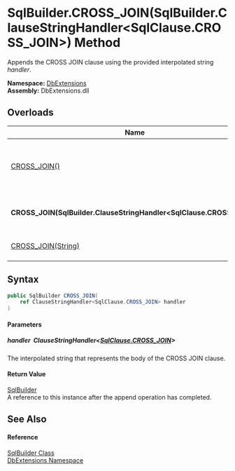 SqlBuilder.CROSS_JOIN(SqlBuilder.ClauseStringHandler&lt;SqlClause.CROSS_JOIN>) Method
=====================================================================================
Appends the CROSS JOIN clause using the provided interpolated string *handler*.
  
**Namespace:** [DbExtensions][1]  
**Assembly:** DbExtensions.dll

Overloads
---------

| Name                                                                    | Description                                                                                                                                             |
| ----------------------------------------------------------------------- | ------------------------------------------------------------------------------------------------------------------------------------------------------- |
| [CROSS_JOIN()][2]                                                       | Sets CROSS JOIN as the next clause, to be used by subsequent calls to clause continuation methods, such as [_If(Boolean, ConditionalStringHandler)][3]. |
| **CROSS_JOIN(SqlBuilder.ClauseStringHandler&lt;SqlClause.CROSS_JOIN>)** | Appends the CROSS JOIN clause using the provided interpolated string *handler*.                                                                         |
| [CROSS_JOIN(String)][4]                                                 | Appends the CROSS JOIN clause using the provided *text*.                                                                                                |


Syntax
------

```csharp
public SqlBuilder CROSS_JOIN(
	ref ClauseStringHandler<SqlClause.CROSS_JOIN> handler
)
```

#### Parameters

##### *handler*  ClauseStringHandler&lt;[SqlClause.CROSS_JOIN][5]>
The interpolated string that represents the body of the CROSS JOIN clause.

#### Return Value
[SqlBuilder][6]  
A reference to this instance after the append operation has completed.

See Also
--------

#### Reference
[SqlBuilder Class][6]  
[DbExtensions Namespace][1]  

[1]: ../README.md
[2]: CROSS_JOIN.md
[3]: _If.md
[4]: CROSS_JOIN_2.md
[5]: ../SqlClause_CROSS_JOIN/README.md
[6]: README.md